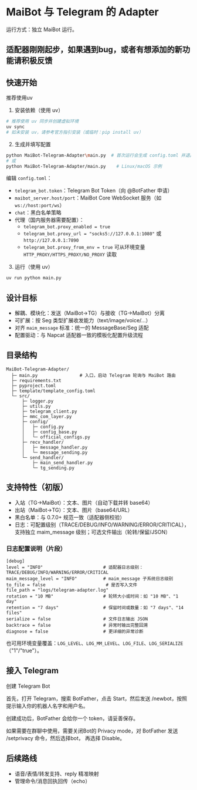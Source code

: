 # MaiBot 与 Telegram 的 Adapter

运行方式：独立 MaiBot 运行。

## 适配器刚刚起步，如果遇到bug，或者有想添加的新功能请积极反馈

## 快速开始

推荐使用uv

1. 安装依赖（使用 uv）

```bash
# 推荐使用 uv 同步并创建虚拟环境
uv sync
# 如未安装 uv，请参考官方指引安装（或临时：pip install uv）
```

2. 生成并填写配置

```bash
python MaiBot-Telegram-Adapter\main.py  # 首次运行会生成 config.toml 并退出（Windows 示例）
# 或
python MaiBot-Telegram-Adapter/main.py    # Linux/macOS 示例
```

编辑 `config.toml`：

- `telegram_bot.token`：Telegram Bot Token（向 @BotFather 申请）
- `maibot_server.host/port`：MaiBot Core WebSocket 服务（如 `ws://host:port/ws`）
- `chat`：黑白名单策略
- 代理（国内服务器需要配置）：
  - `telegram_bot.proxy_enabled = true`
  - `telegram_bot.proxy_url = "socks5://127.0.0.1:1080"` 或 `http://127.0.0.1:7890`
  - `telegram_bot.proxy_from_env = true` 可从环境变量 `HTTP_PROXY/HTTPS_PROXY/NO_PROXY` 读取

3. 运行（使用 uv）

```bash
uv run python main.py
```

## 设计目标

- 解耦、模块化：发送（MaiBot→TG）与接收（TG→MaiBot）分离
- 可扩展：按 Seg 类型扩展收发能力（text/image/voice/...）
- 对齐 `maim_message` 标准：统一的 MessageBase/Seg 适配
- 配置驱动：与 Napcat 适配器一致的模板化配置升级流程

## 目录结构

```
MaiBot-Telegram-Adapter/
  ├─ main.py                # 入口，启动 Telegram 轮询与 MaiBot 路由
  ├─ requirements.txt
  ├─ pyproject.toml
  ├─ template/template_config.toml
  └─ src/
      ├─ logger.py
      ├─ utils.py
      ├─ telegram_client.py
      ├─ mmc_com_layer.py
      ├─ config/
      │   ├─ config.py
      │   ├─ config_base.py
      │   └─ official_configs.py
      ├─ recv_handler/
      │   ├─ message_handler.py
      │   └─ message_sending.py
      └─ send_handler/
          ├─ main_send_handler.py
          └─ tg_sending.py
```

## 支持特性（初版）

- 入站（TG→MaiBot）：文本、图片（自动下载并转 base64）
- 出站（MaiBot→TG）：文本、图片（base64/URL）
- 黑白名单：与 0.7.0+ 规范一致（适配器侧校验）
 - 日志：可配置级别（TRACE/DEBUG/INFO/WARNING/ERROR/CRITICAL），支持独立 maim_message 级别；可选文件输出（轮转/保留/JSON）

### 日志配置说明（片段）

```
[debug]
level = "INFO"                       # 适配器日志级别：TRACE/DEBUG/INFO/WARNING/ERROR/CRITICAL
maim_message_level = "INFO"          # maim_message 子系统日志级别
to_file = false                       # 是否写入文件
file_path = "logs/telegram-adapter.log"
rotation = "10 MB"                   # 轮转大小或时间：如 "10 MB"、"1 day"
retention = "7 days"                 # 保留时间或数量：如 "7 days"、"14 files"
serialize = false                    # 文件日志输出 JSON
backtrace = false                    # 异常时输出完整回溯
diagnose = false                     # 更详细的异常诊断
```

也可用环境变量覆盖：`LOG_LEVEL`、`LOG_MM_LEVEL`、`LOG_FILE`、`LOG_SERIALIZE`（"1"/"true"）。

## 接入 Telegram

创建 Telegram Bot

首先，打开 Telegram，搜索 BotFather，点击 Start，然后发送 /newbot，按照提示输入你的机器人名字和用户名。

创建成功后，BotFather 会给你一个 token，请妥善保存。

如果需要在群聊中使用，需要关闭Bot的 Privacy mode，对 BotFather 发送 /setprivacy 命令，然后选择bot， 再选择 Disable。

## 后续路线

- 语音/表情/转发支持、reply 精准映射
- 管理命令/消息回执回传（echo）

